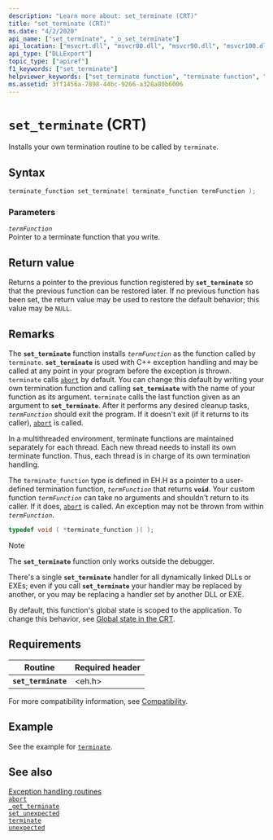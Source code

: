 ```yaml
---
description: "Learn more about: set_terminate (CRT)"
title: "set_terminate (CRT)"
ms.date: "4/2/2020"
api_name: ["set_terminate", "_o_set_terminate"]
api_location: ["msvcrt.dll", "msvcr80.dll", "msvcr90.dll", "msvcr100.dll", "msvcr100_clr0400.dll", "msvcr110.dll", "msvcr110_clr0400.dll", "msvcr120.dll", "msvcr120_clr0400.dll", "ucrtbase.dll", "api-ms-win-crt-runtime-l1-1-0.dll", "api-ms-win-crt-private-l1-1-0.dll"]
api_type: ["DLLExport"]
topic_type: ["apiref"]
f1_keywords: ["set_terminate"]
helpviewer_keywords: ["set_terminate function", "terminate function", "exception handling, termination"]
ms.assetid: 3ff1456a-7898-44bc-9266-a328a80b6006
---
```

# `set_terminate` (CRT)

Installs your own termination routine to be called by `terminate`.

## Syntax

```cpp
terminate_function set_terminate( terminate_function termFunction );
```

### Parameters

*`termFunction`*\
Pointer to a terminate function that you write.

## Return value

Returns a pointer to the previous function registered by **`set_terminate`** so that the previous function can be restored later. If no previous function has been set, the return value may be used to restore the default behavior; this value may be `NULL`.

## Remarks

The **`set_terminate`** function installs *`termFunction`* as the function called by `terminate`. **`set_terminate`** is used with C++ exception handling and may be called at any point in your program before the exception is thrown. `terminate` calls [`abort`](abort.md) by default. You can change this default by writing your own termination function and calling **`set_terminate`** with the name of your function as its argument. `terminate` calls the last function given as an argument to **`set_terminate`**. After it performs any desired cleanup tasks, *`termFunction`* should exit the program. If it doesn't exit (if it returns to its caller), [`abort`](abort.md) is called.

In a multithreaded environment, terminate functions are maintained separately for each thread. Each new thread needs to install its own terminate function. Thus, each thread is in charge of its own termination handling.

The `terminate_function` type is defined in EH.H as a pointer to a user-defined termination function, *`termFunction`* that returns **`void`**. Your custom function *`termFunction`* can take no arguments and shouldn't return to its caller. If it does, [`abort`](abort.md) is called. An exception may not be thrown from within *`termFunction`*.

```cpp
typedef void ( *terminate_function )( );
```

> [!NOTE]
> The **`set_terminate`** function only works outside the debugger.

There's a single **`set_terminate`** handler for all dynamically linked DLLs or EXEs; even if you call **`set_terminate`** your handler may be replaced by another, or you may be replacing a handler set by another DLL or EXE.

By default, this function's global state is scoped to the application. To change this behavior, see [Global state in the CRT](../global-state.md).

## Requirements

|Routine|Required header|
|-------------|---------------------|
|**`set_terminate`**|\<eh.h>|

For more compatibility information, see [Compatibility](../compatibility.md).

## Example

See the example for [`terminate`](terminate-crt.md).

## See also

[Exception handling routines](../exception-handling-routines.md)\
[`abort`](abort.md)\
[`_get_terminate`](get-terminate.md)\
[`set_unexpected`](set-unexpected-crt.md)\
[`terminate`](terminate-crt.md)\
[`unexpected`](unexpected-crt.md)
